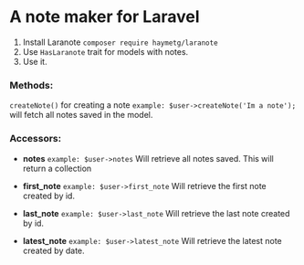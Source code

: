 # A note maker for Laravel

1) Install Laranote `composer require haymetg/laranote`
2) Use `HasLaranote` trait for models with notes.
3) Use it.

### Methods:
`createNote()`
for creating a note
`example: $user->createNote('Im a note');`
will fetch all notes saved in the model.

### Accessors:
* **notes**
`example: $user->notes`
Will retrieve all notes saved. This will return a collection

* **first_note**
`example: $user->first_note`
Will retrieve the first note created by id.

* **last_note**
`example: $user->last_note`
Will retrieve the last note created by id.

* **latest_note**
`example: $user->latest_note`
Will retrieve the latest note created by date.
